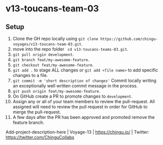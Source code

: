 # v13-toucans-team-03


## Setup

1. Clone the GH repo locally using `git clone https://github.com/chingu-voyages/v13-toucans-team-03.git`.
2. move into the repo folder ` cd v13-toucans-teams-03.git`.
3. `git pull origin development`.
4. `git branch feat/my-awesome-feature`.
5. `git checkout feat/my-awesome-feature`.
6. `git add .` to stage ALL changes or `git add <file name>` to add specific changes to a file.
7. `git commit -m 'short description of changes'` Commit locally writing an exceptionally well written commit message in the process.
8. `git push origin feat/my-awesome-feature`.
9. On GitHub create a PR to promote changes to `development`.
10. Assign any or all of your team members to review the pull-request. All assigned will need to review the pull request in order for GitHub to merge the pull-request.
10. A few days after the PR has been approved and promoted remove the feature branch.



Add-project-description-here | Voyage-13 | https://chingu.io/ | Twitter: https://twitter.com/ChinguCollabs
